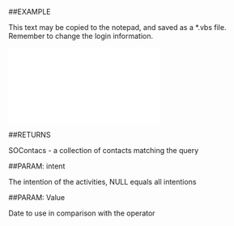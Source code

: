 

##EXAMPLE

This text may be copied to the notepad, and saved as a *.vbs file. Remember to change the login information.

![](../../Examples/vbs/SOFind.ContactsWithLastCompletedActivity.vbs.txt)




##RETURNS

SOContacs - a collection of contacts matching the query





##PARAM: intent

The intention of the activities, NULL equals all intentions





##PARAM: Value

Date to use in comparison with the operator



